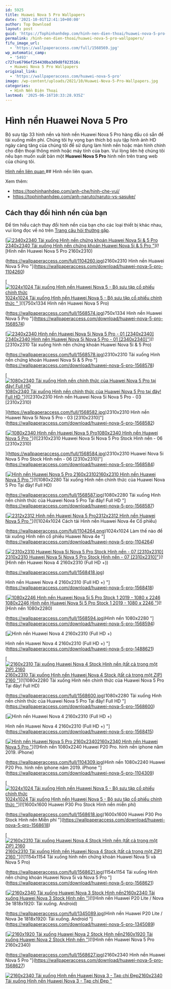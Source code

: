 ```yaml
---
id: 5925
title: Huawei Nova 5 Pro Wallpapers
date: '2021-10-01T12:41:10+00:00'
author: Top Download
layout: post
guid: 'https://Tophinhanhdep.com/hinh-nen-dien-thoai/huawei-nova-5-pro-wallpapers/'
permalink: /hinh-nen-dien-thoai/huawei-nova-5-pro-wallpapers/
fifu_image_url:
  - 'https://wallpaperaccess.com/full/1568569.jpg'
wp_automatic_camp:
  - '5493'
c727ce6796ef254430ba3d9d8f823516:
  - Huawei Nova 5 Pro Wallpapers
original_link:
  - 'https://wallpaperaccess.com/huawei-nova-5-pro'
image: /wp-content/uploads/2021/10/Huawei-Nova-5-Pro-Wallpapers.jpg
categories:
  - Hình Nền Điện Thoại
lastmod: '2025-06-16T10:33:28.935Z'
---
```

# Hình nền Huawei Nova 5 Pro

Bộ sưu tập 33 hình nền và hình nền Huawei Nova 5 Pro hàng đầu có sẵn để tải xuống miễn phí. Chúng tôi hy vọng bạn thích bộ sưu tập hình ảnh HD ngày càng tăng của chúng tôi để sử dụng làm hình nền hoặc màn hình chính cho điện thoại thông minh hoặc máy tính của bạn. Vui lòng liên hệ chúng tôi nếu bạn muốn xuất bản một **Huawei Nova 5 Pro** hình nền trên trang web của chúng tôi.

[Hình nền liên quan ](#related) ## Hình nền liên quan.

   
 Xem thêm:

   
- <https://tophinhanhdep.com/anh-che/hinh-che-vui/>
- <https://tophinhanhdep.com/anh-naruto/naruto-vs-sasuke/>

## Cách thay đổi hình nền của bạn

Để tìm hiểu cách thay đổi hình nền của bạn cho các loại thiết bị khác nhau, vui lòng đọc về nó trên [Trang câu hỏi thường gặp](https://tophinhanhdep.com/faq/).

  
[[![2340x2340 Tải xuống Hình nền chứng khoán Huawei Nova 5i & 5 Pro](https://wallpaperaccess.com/full/1568569.jpg)2340x2340 Tải xuống Hình nền chứng khoán Huawei Nova 5i &amp; 5 Pro "](https://wallpaperaccess.com/download/huawei-nova-5-pro-1568569)](![Hình nền Huawei Nova 5 Pro 2160x2310)

(https://wallpaperaccess.com/full/1104260.jpg)2160x2310 Hình nền Huawei Nova 5 Pro "](https://wallpaperaccess.com/download/huawei-nova-5-pro-1104260)

[[![1024x1024 Tải xuống Hình nền Huawei Nova 5 - Bộ sưu tập cổ phiếu chính thức](https://wallpaperaccess.com/full/1104342.jpg)1024x1024 Tải xuống Hình nền Huawei Nova 5 - Bộ sưu tập cổ phiếu chính thức " ](https://wallpaperaccess.com/download/huawei-nova-5-pro-1104342)](![750x1334 Hình nền Huawei Nova 5 Pro)

(https://wallpaperaccess.com/full/1568574.jpg)750x1334 Hình nền Huawei Nova 5 Pro "](https://wallpaperaccess.com/download/huawei-nova-5-pro-1568574)

[[![2340x2340 Hình nền Huawei Nova 5i Nova 5 Pro - 01 [2340x2340]](https://wallpaperaccess.com/full/1568576.jpg)2340x2340 Hình nền Huawei Nova 5i Nova 5 Pro - 01 \[2340x2340\]"](https://wallpaperaccess.com/download/huawei-nova-5-pro-1568576)](![2310x2310 Tải xuống hình nền chứng khoán Huawei Nova 5i & 5 Pro)

(https://wallpaperaccess.com/full/1568578.jpg)2310x2310 Tải xuống Hình nền chứng khoán Huawei Nova 5i &amp; 5 Pro "](https://wallpaperaccess.com/download/huawei-nova-5-pro-1568578)

[[![1080x2340 Tải xuống Hình nền chính thức của Huawei Nova 5 Pro tại đây!  Full HD](https://wallpaperaccess.com/full/1568581.png)1080x2340 Tải xuống Hình nền chính thức của Huawei Nova 5 Pro tại đây! Full HD "](https://wallpaperaccess.com/download/huawei-nova-5-pro-1568581)](![2310x2310 Hình nền Huawei Nova 5i Nova 5 Pro - 03 [2310x2310)

](https://wallpaperaccess.com/full/1568582.jpg)2310x2310 Hình nền Huawei Nova 5i Nova 5 Pro - 03 \[2310x2310\]"](https://wallpaperaccess.com/download/huawei-nova-5-pro-1568582)

[[![1080x2340 Hình nền Huawei Nova 5 Pro](https://wallpaperaccess.com/full/1568583.png)1080x2340 Hình nền Huawei Nova 5 Pro "](https://wallpaperaccess.com/download/huawei-nova-5-pro-1568583)](![2310x2310 Huawei Nova 5i Nova 5 Pro Stock Hình nền - 06 [2310x2310)

](https://wallpaperaccess.com/full/1568584.jpg)2310x2310 Huawei Nova 5i Nova 5 Pro Stock Hình nền - 06 \[2310x2310\]"](https://wallpaperaccess.com/download/huawei-nova-5-pro-1568584)

[[![Hình nền Huawei Nova 5 Pro 2160x2310](https://wallpaperaccess.com/full/1568433.jpg)2160x2310 Hình nền Huawei Nova 5 Pro "](https://wallpaperaccess.com/download/huawei-nova-5-pro-1568433)](![1080x2280 Tải xuống Hình nền chính thức của Huawei Nova 5 Pro Tại đây!  Full HD)

(https://wallpaperaccess.com/full/1568587.jpg)1080x2280 Tải xuống Hình nền chính thức của Huawei Nova 5 Pro Tại đây! Full HD "](https://wallpaperaccess.com/download/huawei-nova-5-pro-1568587)

[[![2312x2312 Hình nền Huawei Nova 5 Pro](https://wallpaperaccess.com/full/1568589.jpg)2312x2312 Hình nền Huawei Nova 5 Pro "](https://wallpaperaccess.com/download/huawei-nova-5-pro-1568589)](![1024x1024 Cách tải Hình nền Huawei Nova 4e Cổ phiếu)

(https://wallpaperaccess.com/full/1104264.png)1024x1024 Làm thế nào để tải xuống Hình nền cổ phiếu Huawei Nova 4e "](https://wallpaperaccess.com/download/huawei-nova-5-pro-1104264)

[[![2310x2310 Huawei Nova 5i Nova 5 Pro Stock Hình nền - 07 [2310x2310]](https://wallpaperaccess.com/full/1568591.jpg)2310x2310 Huawei Nova 5i Nova 5 Pro Stock Hình nền - 07 \[2310x2310\]"](https://wallpaperaccess.com/download/huawei-nova-5-pro-1568591)](![Hình nền Huawei Nova 4 2160x2310 (Full HD +))

(https://wallpaperaccess.com/full/1568418.jpg)

Hình nền Huawei Nova 4 2160x2310 (Full HD +) "](https://wallpaperaccess.com/download/huawei-nova-5-pro-1568418)

[[![1080x2246 Hình nền Huawei Nova 5i 5 Pro Stock 1 2019 - 1080 x 2246](https://wallpaperaccess.com/full/1568593.jpg)1080x2246 Hình nền Huawei Nova 5i 5 Pro Stock 1 2019 - 1080 x 2246 "](https://wallpaperaccess.com/download/huawei-nova-5-pro-1568593)](![Hình nền 1080x2280)

(https://wallpaperaccess.com/full/1568594.jpg)Hình nền 1080x2280 "](https://wallpaperaccess.com/download/huawei-nova-5-pro-1568594)

[![Hình nền Huawei Nova 4 2160x2310 (Full HD +)](https://wallpaperaccess.com/full/1488621.jpg)

Hình nền Huawei Nova 4 2160x2310 (Full HD +) "](https://wallpaperaccess.com/download/huawei-nova-5-pro-1488621)

[[![2160x2310 Tải xuống Huawei Nova 4 Stock Hình nền (tất cả trong một ZIP) 2160](https://wallpaperaccess.com/full/1568598.jpg)2160x2310 Tải xuống Hình nền Huawei Nova 4 Stock (tất cả trong một ZIP) 2160 "](https://wallpaperaccess.com/download/huawei-nova-5-pro-1568598)](![1080x2280 Tải xuống Hình nền chính thức của Huawei Nova 5 Pro Tại đây!  Full HD)

(https://wallpaperaccess.com/full/1568600.jpg)1080x2280 Tải xuống Hình nền chính thức của Huawei Nova 5 Pro Tại đây! Full HD "](https://wallpaperaccess.com/download/huawei-nova-5-pro-1568600)

[![Hình nền Huawei Nova 4 2160x2310 (Full HD +)](https://wallpaperaccess.com/full/1568415.jpg)

Hình nền Huawei Nova 4 2160x2310 (Full HD +) "](https://wallpaperaccess.com/download/huawei-nova-5-pro-1568415)

[[![Hình nền Huawei Nova 5 Pro 2160x2340](https://wallpaperaccess.com/full/1568604.jpg)2160x2340 Hình nền Huawei Nova 5 Pro "](https://wallpaperaccess.com/download/huawei-nova-5-pro-1568604)](![Hình nền 1080x2240 Huawei P20 Pro.  hình nền iphone năm 2019. iPhone)

(https://wallpaperaccess.com/full/1104309.jpg)Hình nền 1080x2240 Huawei P20 Pro. hình nền iphone năm 2019. iPhone "](https://wallpaperaccess.com/download/huawei-nova-5-pro-1104309)

[[![1024x1024 Tải xuống Hình nền Huawei Nova 5 - Bộ sưu tập cổ phiếu chính thức](https://wallpaperaccess.com/full/1568616.jpg)1024x1024 Tải xuống Hình nền Huawei Nova 5 - Bộ sưu tập cổ phiếu chính thức "](https://wallpaperaccess.com/download/huawei-nova-5-pro-1568616)](![1600x1600 Huawei P30 Pro Stock Hình nền miễn phí)

(https://wallpaperaccess.com/full/1568618.jpg)1600x1600 Huawei P30 Pro Stock Hình nền Miễn phí "](https://wallpaperaccess.com/download/huawei-nova-5-pro-1568618)

[[![2160x2310 Tải xuống Huawei Nova 4 Stock Hình nền (tất cả trong một ZIP) 2160](https://wallpaperaccess.com/full/1345112.jpg)2160x2310 Tải xuống Hình nền Huawei Nova 4 Stock (tất cả trong một ZIP) 2160 "](https://wallpaperaccess.com/download/huawei-nova-5-pro-1345112)](![1154x1154 Tải xuống hình nền chứng khoán Huawei Nova 5i và Nova 5 Pro)

(https://wallpaperaccess.com/full/1568621.jpg)1154x1154 Tải xuống Hình nền chứng khoán Huawei Nova 5i và Nova 5 Pro "](https://wallpaperaccess.com/download/huawei-nova-5-pro-1568621)

[[![2160x2340 Tải xuống Huawei Nova 3 Stock Hình nền](https://wallpaperaccess.com/full/1488708.jpg)2160x2340 Tải xuống Huawei Nova 3 Stock Hình nền "](https://wallpaperaccess.com/download/huawei-nova-5-pro-1488708)](![Hình nền Huawei P20 Lite / Nova 3e 1818x1920: Tải xuống.  Android)

(https://wallpaperaccess.com/full/1345089.jpg)Hình nền Huawei P20 Lite / Nova 3e 1818x1920: Tải xuống. Android "](https://wallpaperaccess.com/download/huawei-nova-5-pro-1345089)

[[![2160x1920 Tải xuống Huawei Nova 2 Stock Hình nền](https://wallpaperaccess.com/full/1568625.jpg)2160x1920 Tải xuống Huawei Nova 2 Stock Hình nền "](https://wallpaperaccess.com/download/huawei-nova-5-pro-1568625)](![Hình nền Huawei Nova 5 Pro 2160x2340)

(https://wallpaperaccess.com/full/1568627.jpg)2160x2340 Hình nền Huawei Nova 5 Pro "](https://wallpaperaccess.com/download/huawei-nova-5-pro-1568627)

[![2160x2340 Tải xuống Hình nền Huawei Nova 3 - Tạp chí Đẹp](https://wallpaperaccess.com/full/1568628.jpg)2160x2340 Tải xuống Hình nền Huawei Nova 3 - Tạp chí Đẹp "](https://wallpaperaccess.com/download/huawei-nova-5-pro-1568628)
